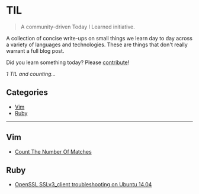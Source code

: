 # TIL

> A community-driven Today I Learned initiative.

A collection of concise write-ups on small things we learn day to day across a
variety of languages and technologies. These are things that don't really
warrant a full blog post.

Did you learn something today? Please [contribute](CONTRIBUTING.md)!

_1 TIL and counting..._

## Categories

* [Vim](#vim)
* [Ruby](#ruby)

---

## Vim

- [Count The Number Of Matches](vim/count-the-number-of-matches.md)


## Ruby

- [OpenSSL SSLv3_client troubleshooting on Ubuntu 14.04](ruby/openssl-troubleshooting-on-ubuntu.md)
